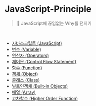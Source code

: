# JavaScript-Principle

> 🤔 JavaScript에 끊임없는 Why를 던지기

<br/>

- [자바스크립트 (JavaScript)](/Principles/01_JavaScript.md)
- [변수 (Variable)](/Principles/02_Variable.md)
- [연산자 (Operators)](/Principles/03_Operators.md)
- [제어문 (Control Flow Statement)](/Principles/04_Control_Flow_Statement.md)
- [함수 (Function)](/Principles/05_Function.md)
- [객체 (Object)](/Principles/06_Object.md)
- [클래스 (Class)](/Principles/07_Class.md)
- [빌트인객체 (Built-in Objects)](/Principles/08_Built_in_Objects.md)
- [배열 (Array)](/Principles/09_Array.md)
- [고차함수 (Higher Order Function)](/Principles/10_Higher_Order_Function.md)
